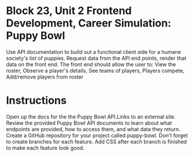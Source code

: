 # Block 23, Unit 2 Frontend Development, Career Simulation: Puppy Bowl
Use API documentation to build out a functional client side for a humane society's list of puppies. Request data from the API end points, render that data on the front end. The front end should allow the user to: View the roster, Observe a player's details, See teams of players, Players compete, Add/remove players from roster

# Instructions
Open up the docs for the the Puppy Bowl API.Links to an external site.
Review the provided Puppy Bowl API documents to learn about what endpoints are provided, how to access them, and what data they return.
Create a GitHub repository for your project called puppy-bowl.
Don't forget to create branches for each feature.
Add CSS after each branch is finished to make each feature look good.
